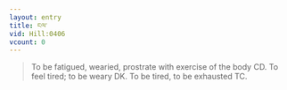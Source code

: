 ```yaml
---
layout: entry
title: ངལ་
vid: Hill:0406
vcount: 0
---
```

> To be fatigued, wearied, prostrate with exercise of the body CD\. To feel tired; to be weary DK\. To be tired, to be exhausted TC\.



